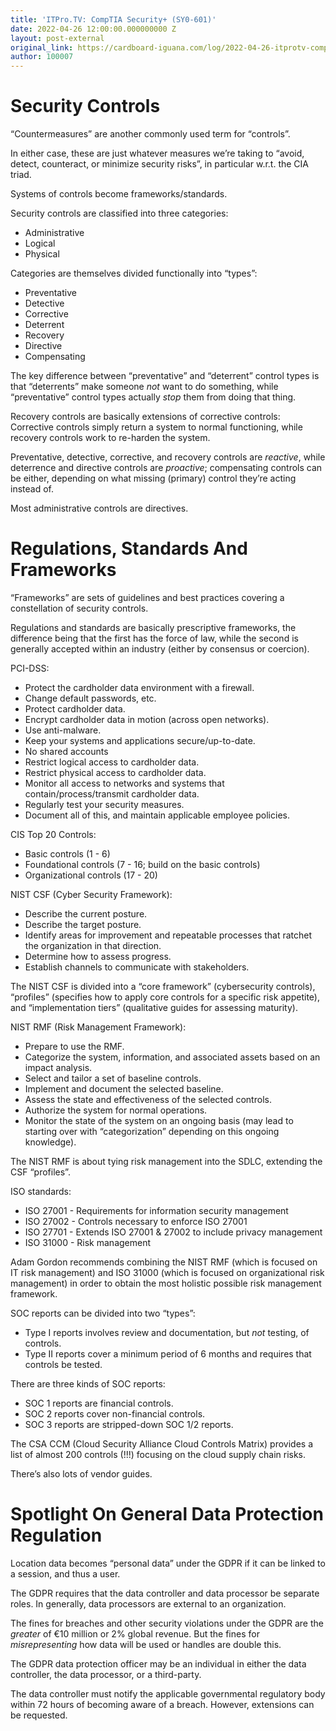 ```yaml
---
title: 'ITPro.TV: CompTIA Security+ (SY0-601)'
date: 2022-04-26 12:00:00.000000000 Z
layout: post-external
original_link: https://cardboard-iguana.com/log/2022-04-26-itprotv-comptia-security-plus.html
author: 100007
---
```


# Security Controls

“Countermeasures” are another commonly used term for “controls”.

In either case, these are just whatever measures we’re taking to “avoid, detect, counteract, or minimize security risks”, in particular w.r.t. the CIA triad.

Systems of controls become frameworks/standards.

Security controls are classified into three categories:

- Administrative
- Logical
- Physical

Categories are themselves divided functionally into “types”:

- Preventative
- Detective
- Corrective
- Deterrent
- Recovery
- Directive
- Compensating

The key difference between “preventative” and “deterrent” control types is that “deterrents” make someone _not_ want to do something, while “preventative” control types actually _stop_ them from doing that thing.

Recovery controls are basically extensions of corrective controls: Corrective controls simply return a system to normal functioning, while recovery controls work to re-harden the system.

Preventative, detective, corrective, and recovery controls are _reactive_, while deterrence and directive controls are _proactive_; compensating controls can be either, depending on what missing (primary) control they’re acting instead of.

Most administrative controls are directives.

# Regulations, Standards And Frameworks

“Frameworks” are sets of guidelines and best practices covering a constellation of security controls.

Regulations and standards are basically prescriptive frameworks, the difference being that the first has the force of law, while the second is generally accepted within an industry (either by consensus or coercion).

PCI-DSS:

- Protect the cardholder data environment with a firewall.
- Change default passwords, etc.
- Protect cardholder data.
- Encrypt cardholder data in motion (across open networks).
- Use anti-malware.
- Keep your systems and applications secure/up-to-date.
- No shared accounts
- Restrict logical access to cardholder data.
- Restrict physical access to cardholder data.
- Monitor all access to networks and systems that contain/process/transmit cardholder data.
- Regularly test your security measures.
- Document all of this, and maintain applicable employee policies.

CIS Top 20 Controls:

- Basic controls (1 - 6)
- Foundational controls (7 - 16; build on the basic controls)
- Organizational controls (17 - 20)

NIST CSF (Cyber Security Framework):

- Describe the current posture.
- Describe the target posture.
- Identify areas for improvement and repeatable processes that ratchet the organization in that direction.
- Determine how to assess progress.
- Establish channels to communicate with stakeholders.

The NIST CSF is divided into a “core framework” (cybersecurity controls), “profiles” (specifies how to apply core controls for a specific risk appetite), and “implementation tiers” (qualitative guides for assessing maturity).

NIST RMF (Risk Management Framework):

- Prepare to use the RMF.
- Categorize the system, information, and associated assets based on an impact analysis.
- Select and tailor a set of baseline controls.
- Implement and document the selected baseline.
- Assess the state and effectiveness of the selected controls.
- Authorize the system for normal operations.
- Monitor the state of the system on an ongoing basis (may lead to starting over with “categorization” depending on this ongoing knowledge).

The NIST RMF is about tying risk management into the SDLC, extending the CSF “profiles”.

ISO standards:

- ISO 27001 - Requirements for information security management
- ISO 27002 - Controls necessary to enforce ISO 27001
- ISO 27701 - Extends ISO 27001 & 27002 to include privacy management
- ISO 31000 - Risk management

Adam Gordon recommends combining the NIST RMF (which is focused on IT risk management) and ISO 31000 (which is focused on organizational risk management) in order to obtain the most holistic possible risk management framework.

SOC reports can be divided into two “types”:

- Type I reports involves review and documentation, but _not_ testing, of controls.
- Type II reports cover a minimum period of 6 months and requires that controls be tested.

There are three kinds of SOC reports:

- SOC 1 reports are financial controls.
- SOC 2 reports cover non-financial controls.
- SOC 3 reports are stripped-down SOC 1/2 reports.

The CSA CCM (Cloud Security Alliance Cloud Controls Matrix) provides a list of almost 200 controls (!!!) focusing on the cloud supply chain risks.

There’s also lots of vendor guides.

# Spotlight On General Data Protection Regulation

Location data becomes “personal data” under the GDPR if it can be linked to a session, and thus a user.

The GDPR requires that the data controller and data processor be separate roles. In generally, data processors are external to an organization.

The fines for breaches and other security violations under the GDPR are the _greater_ of €10 million or 2% global revenue. But the fines for _misrepresenting_ how data will be used or handles are double this.

The GDPR data protection officer may be an individual in either the data controller, the data processor, or a third-party.

The data controller must notify the applicable governmental regulatory body within 72 hours of becoming aware of a breach. However, extensions can be requested.

